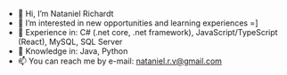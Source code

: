 - 👋 Hi, I’m Nataniel Richardt
- 👀 I’m interested in new opportunities and learning experiences =]
- 🌱 Experience in: C# (.net core, .net framework), JavaScript/TypeScript (React), MySQL, SQL Server
- 🤠 Knowledge in: Java, Python
- 📫 You can reach me by e-mail: nataniel.r.v@gmail.com
